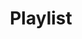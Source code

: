 ---
external_url: https://open.spotify.com/playlist/2clUJGZdm5oCscSSK5bWDS
title: Playlist
weight: 6
---